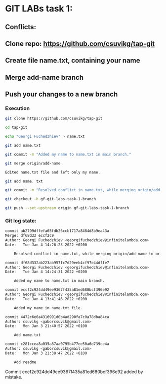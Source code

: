 # GIT LABs task 1:
## Conflicts:
## Clone repo: https://github.com/csuvikg/tap-git
## Create file name.txt, containing your name
## Merge add-name branch
## Push your changes to a new branch

### Execution

```bash
git clone https://github.com/csuvikg/tap-git

cd tap-git

echo "Georgi Fuchedzhiev" > name.txt

git add name.txt

git commit -m "Added my name to name.txt in main branch."

git merge origin/add-name

Edited name.txt file and left only my name.

git add name. txt

git commit -m "Resolved conflict in name.txt, while merging origin/add-name to origin/main branch."

git checkout -b gf-git-labs-task-1-branch

git push --set-upstream origin gf-git-labs-task-1-branch
```

### Git log state:

```bash
commit ab2799dffefa65fdb26ccb1717a8484d8b9ea43a
Merge: df68d33 eccf2c9
Author: Georgi Fuchedzhiev <georgifuchedzhiev@infinitelambda.com>
Date:   Tue Jan 4 14:26:23 2022 +0200

    Resolved conflict in name.txt, while merging origin/add-name to origin/main branch.

commit df68d332ab223ab957fc7d29eeb4cf97e44dffe7
Author: Georgi Fuchedzhiev <georgifuchedzhiev@infinitelambda.com>
Date:   Tue Jan 4 14:24:31 2022 +0200

    Added my name to name.txt in main branch.

commit eccf2c924dd49ee9367f435a81ed680bcf396e92
Author: Georgi Fuchedzhiev <georgifuchedzhiev@infinitelambda.com>
Date:   Tue Jan 4 13:41:46 2022 +0200

    Added my name in name.txt file.

commit 4472c6e6a4316991d0b4ad290fa7c0a78dba84ca
Author: csuvikg <gaborcsuvik@gmail.com>
Date:   Mon Jan 3 21:40:57 2022 +0100

    Add name.txt

commit c281ccea8a035a87aa0795b477ee50a6d739ce4a
Author: csuvikg <gaborcsuvik@gmail.com>
Date:   Mon Jan 3 21:38:47 2022 +0100

    Add readme
```
Commit eccf2c924dd49ee9367f435a81ed680bcf396e92 added by mistake.
